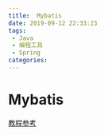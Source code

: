 ```yaml
---
title:  Mybatis
date: 2019-09-12 22:33:23
tags: 
 - Java
 - 编程工具
 - Spring
categories: 
---
```

# Mybatis

[教程参考](https://blog.csdn.net/sunhuansheng/article/details/84099823)

